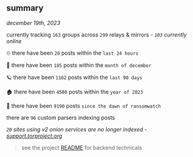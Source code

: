
## summary
_december 19th, 2023_

currently tracking `163` groups across `299` relays & mirrors - _`103` currently online_

⏲ there have been `20` posts within the `last 24 hours`

🦈 there have been `185` posts within the `month of december`

🪐 there have been `1162` posts within the `last 90 days`

🏚 there have been `4500` posts within the `year of 2023`

🦕 there have been `9190` posts `since the dawn of ransomwatch`

there are `96` custom parsers indexing posts

_`20` sites using v2 onion services are no longer indexed - [support.torproject.org](https://support.torproject.org/onionservices/v2-deprecation/)_

> see the project [README](https://github.com/joshhighet/ransomwatch#ransomwatch--) for backend technicals
